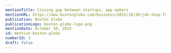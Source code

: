 ```yaml
---
mentionTitle: Closing gap between startups, app makers
mentionURL: https://www.bostonglobe.com/business/2015/10/30/job-shop-for-age-apps/WivEzYLAQOLfUqRgiCaKTP/story.html
publication: Boston Globe
publicationLogo: boston-globe-logo.png
mentionDate: October 30, 2015
id: mention-boston-globe
numberId: 3
draft: false
---
```

